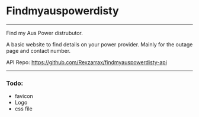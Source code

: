 # Findmyauspowerdisty
---
Find my Aus Power distrubutor.

A basic website to find details on your power provider. 
Mainly for the outage page and contact number.

API Repo: https://github.com/Rexzarrax/findmyauspowerdisty-api

---
### Todo:
- favicon
- Logo
- css file

